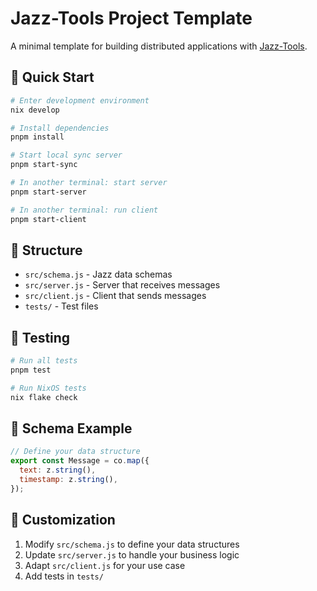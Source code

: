# Jazz-Tools Project Template

A minimal template for building distributed applications with [Jazz-Tools](https://jazz.tools).

## 🚀 Quick Start

```bash
# Enter development environment
nix develop

# Install dependencies
pnpm install

# Start local sync server
pnpm start-sync

# In another terminal: start server
pnpm start-server

# In another terminal: run client
pnpm start-client
```

## 📁 Structure

- `src/schema.js` - Jazz data schemas
- `src/server.js` - Server that receives messages
- `src/client.js` - Client that sends messages
- `tests/` - Test files

## 🧪 Testing

```bash
# Run all tests
pnpm test

# Run NixOS tests
nix flake check
```

## 📝 Schema Example

```javascript
// Define your data structure
export const Message = co.map({
  text: z.string(),
  timestamp: z.string(),
});
```

## 🔧 Customization

1. Modify `src/schema.js` to define your data structures
2. Update `src/server.js` to handle your business logic
3. Adapt `src/client.js` for your use case
4. Add tests in `tests/`
